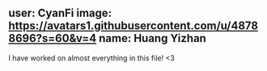 user: CyanFi
image: https://avatars1.githubusercontent.com/u/48788696?s=60&v=4
name: Huang Yizhan
---
I have worked on almost everything in this file!
<3

